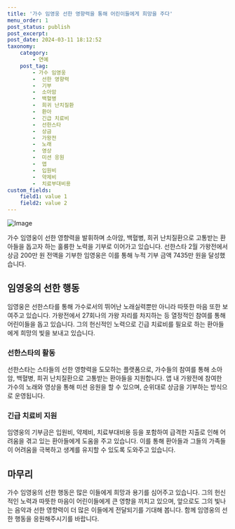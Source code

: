 ```yaml
---
title: '가수 임영웅 선한 영향력을 통해 어린이들에게 희망을 주다'
menu_order: 1
post_status: publish
post_excerpt: 
post_date: 2024-03-11 18:12:52
taxonomy:
    category:
        - 연예
    post_tag:
        - 가수 임영웅
        -  선한 영향력
        -  기부
        -  소아암
        -  백혈병
        -  희귀 난치질환
        -  환아
        -  긴급 치료비
        -  선한스타
        -  상금
        -  가왕전
        -  노래
        -  영상
        -  미션 응원
        -  앱
        -  입원비
        -  약제비
        -  치료부대비용
custom_fields:
    field1: value 1
    field2: value 2
---
```


![Image](https://ssl.pstatic.net/mimgnews/image/117/2024/03/10/0003811542_001_20240310140101196.jpg?type=w540)

가수 임영웅이 선한 영향력을 발휘하며 소아암, 백혈병, 희귀 난치질환으로 고통받는 환아들을 돕고자 하는 훌륭한 노력을 기부로 이어가고 있습니다. 선한스타 2월 가왕전에서 상금 200만 원 전액을 기부한 임영웅은 이를 통해 누적 기부 금액 7435만 원을 달성했습니다.
## 임영웅의 선한 행동
임영웅은 선한스타를 통해 가수로서의 뛰어난 노래실력뿐만 아니라 따뜻한 마음 또한 보여주고 있습니다. 가왕전에서 27회나의 가왕 자리를 차지하는 등 열정적인 참여를 통해 어린이들을 돕고 있습니다. 그의 헌신적인 노력으로 긴급 치료비를 필요로 하는 환아들에게 희망의 빛을 보내고 있습니다.
### 선한스타의 활동
선한스타는 스타들의 선한 영향력을 도모하는 플랫폼으로, 가수들의 참여를 통해 소아암, 백혈병, 희귀 난치질환으로 고통받는 환아들을 지원합니다. 앱 내 가왕전에 참여한 가수의 노래와 영상을 통해 미션 응원을 할 수 있으며, 순위대로 상금을 기부하는 방식으로 운영됩니다.
### 긴급 치료비 지원
임영웅의 기부금은 입원비, 약제비, 치료부대비용 등을 포함하여 급격한 지출로 인해 어려움을 겪고 있는 환아들에게 도움을 주고 있습니다. 이를 통해 환아들과 그들의 가족들이 어려움을 극복하고 생계를 유지할 수 있도록 도와주고 있습니다.
## 마무리
가수 임영웅의 선한 행동은 많은 이들에게 희망과 용기를 심어주고 있습니다. 그의 헌신적인 노력과 따뜻한 마음이 어린이들에게 큰 영향을 끼치고 있으며, 앞으로도 그의 빛나는 음악과 선한 영향력이 더 많은 이들에게 전달되기를 기대해 봅니다. 함께 임영웅의 선한 행동을 응원해주시기를 바랍니다.

